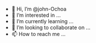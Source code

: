- 👋 Hi, I’m @john-Ochoa
- 👀 I’m interested in ...
- 🌱 I’m currently learning ...
- 💞️ I’m looking to collaborate on ...
- 📫 How to reach me ...

<!---
john-Ochoa/john-Ochoa is a ✨ special ✨ repository because its `README.md` (this file) appears on your GitHub profile.
You can click the Preview link to take a look at your changes.
--->
